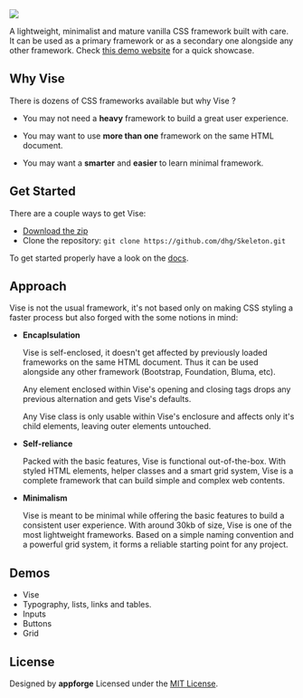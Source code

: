 <img src="http://appforgelab.com/banner17.svg"/>

A lightweight, minimalist and mature vanilla CSS framework built with care. It can be used as a primary framework or as a secondary one alongside any other framework. Check [this demo website]() for a quick showcase.

## Why Vise

There is dozens of CSS frameworks available but why Vise ?

- You may not need a **heavy** framework to build a great user experience. 

- You may want to use **more than one** framework on the same HTML document.

- You may want a **smarter** and **easier** to learn minimal framework.

## Get Started

There are a couple ways to get Vise:

- [Download the zip](https://github.com/dhg/Skeleton/releases/download/2.0.4/Skeleton-2.0.4.zip)
- Clone the repository: `git clone https://github.com/dhg/Skeleton.git` 

To get started properly have a look on the [docs]().

## Approach

Vise is not the usual framework, it's not based only on making CSS styling a faster process but also forged with the some notions in mind:

- **Encaplsulation**

  Vise is self-enclosed, it doesn't get affected by previously loaded frameworks on the same HTML document. Thus it can be used alongside any other framework (Bootstrap, Foundation, Bluma, etc).

  Any element enclosed within Vise's opening and closing tags drops any previous alternation and gets Vise's defaults.

  Any Vise class is only usable within Vise's enclosure and affects only it's child elements, leaving outer elements untouched.

- **Self-reliance**

  Packed with the basic features, Vise is functional out-of-the-box. With styled HTML elements, helper classes and a smart grid system, Vise is a complete framework that can build simple and complex web contents.

- **Minimalism**

  Vise is meant to be minimal while offering the basic features to build a consistent user experience. With around 30kb of size, Vise is one of the most lightweight frameworks. Based on a simple naming convention and a powerful grid system, it forms a reliable starting point for any project.

## Demos

- Vise
- Typography, lists, links and tables.
- Inputs
- Buttons
- Grid

## License

Designed by **appforge** Licensed under the [MIT License](https://github.com/milligram/milligram/blob/master/license).
